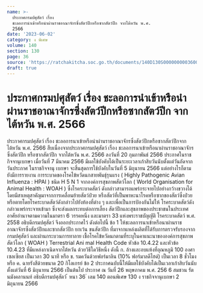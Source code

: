 ```yaml
---
name: >-
  ประกาศกรมปศุสัตว์ เรื่อง
  ชะลอการนำเข้าหรือนำผ่านราชอาณาจักรซึ่งสัตว์ปีกหรือซากสัตว์ปีก จากไต้หวัน พ.ศ.
  2566
date: '2023-06-02'
category: ง พิเศษ
volume: 140
section: 130
page: 36
source: 'https://ratchakitcha.soc.go.th/documents/140D130S0000000003600.pdf'
draft: true
---
```


# ประกาศกรมปศุสัตว์ เรื่อง ชะลอการนำเข้าหรือนำผ่านราชอาณาจักรซึ่งสัตว์ปีกหรือซากสัตว์ปีก จากไต้หวัน พ.ศ. 2566

ประกาศกรมปศุสัตว์ เรื่อง ชะลอการนาเข้าหรือนำผ่านราชอาณาจักรซึ่งสัตว์ปีกหรือซากสัตว์ปีกจากไต้หวัน พ.ศ. 2566 สืบเนื่องจากประกาศกรมปศุสัตว์ เรื่อง ชะลอการนาเข้าหรือนาผ่านราชอาณาจักรซึ่งสัตว์ปีก หรือซากสัตว์ปีก จากไต้หวัน พ.ศ. 2566 ลงวันที่ 20 กุมภาพันธ์ 2566 ประกาศในราชกิจจานุเบกษา เมื่อวันที่ 7 มีนาคม 2566 มีผลใช้บังคับได้เป็นระยะเวลาเก้าสิบวันนับตั้งแต่วันถัดจากวันประกาศ ในราชกิจจานุ เบกษา จะสิ้นสุดการใช้บังคับในวันที่ 5 มิถุนายน 2566 แต่อย่างไรก็ตาม ยังมีการรายงาน การระบาดของโรคไข้หวัดนกสายพันธุ์รุนแรง ( Highly Pathogenic Avian Influenza : HPAI ) ชนิด H 5 N 1 จากองค์การสุขภาพสัตว์โลก ( World Organisation for Animal Health : WOAH ) ซึ่งโรคระบาดสัตว์ ดังกล่าวสามารถแพร่กระจายไปอย่างกว้างขวางได้ โดยมีสาเหตุสาคัญมาจากการเคลื่อนย้ายสัตว์ป่วย หรือสัตว์ที่เป็นพาหะนาโรคหรือซากของสัตว์ซึ่งป่วยหรือตายโดยโรคระบาดสัตว์ดังกล่าวไปยังท้องที่ต่าง ๆ และเพื่อเป็นการป้องกันไม่ให้ โรคระบาดสัตว์ดังกล่าวแพร่กระจายเข้ามา ซึ่งจะส่งผลกระทบต่อการเลี้ยง สัตว์ปีกและสุขภาพของประชาชนในประเทศ อาศัยอำนาจตามความในมาตรา 6 วรรคหนึ่ง และมาตรา 33 แห่งพระราชบัญญัติ โรคระบาดสัตว์ พ.ศ. 2558 อธิบดีกรมปศุสัตว์ จึงออกประกาศไว้ ดังต่อไปนี้ ข้อ 1 ให้ชะลอการนาเข้าหรือนาผ่านราชอาณาจักรซึ่งสัตว์ปีกและซากสัตว์ปีก ยกเว้น ขนสัตว์ปีก ที่มาจากแหล่งผลิตที่ได้รับการตรวจรับรองจากกรมปศุสัตว์ และผ่านกระบวนการทาลาย เชื้อโรคไข้หวัดนกตามที่ระบุในคาแนะนาขององค์การสุขภาพสัตว์โลก ( WOAH ) Terrestrial Ani mal Health Code หัวข้อ 10.4.22 และหัวข้อ 10.4.23 ที่มีแหล่งกาเนิดจากไต้หวัน ด้วยวิธีใดวิธีหนึ่ง ดังนี้ ก. ล้างและอบแห้งที่อุณหภูมิ 100 องศาเซลเซียส เป็นเวลา 30 นาที หรือ ข. รมควันด้วยฟอร์มาลิน (10% ฟอร์มาลดีไฮด์) เป็นเวลา 8 ชั่วโมง หรือ ค. ฉายรังสีด้วยขนาด 20 กิโลเกรย์ ข้อ 2 ประกาศฉบับนี้ให้มีผลใช้บังคับได้เป็นเวลาเก้าสิบวันนับตั้งแต่วันที่ 6 มิถุนายน 2566 เป็นต้นไป ประกาศ ณ วันที่ 26 พฤษภาคม พ.ศ. 256 6 สมชวน รัตนมังคลานนท์ อธิบดีกรมปศุสัตว์ ้ หนา 36 ่ เลม 140 ตอนพิเศษ 130 ง ราชกิจจานุเบกษา 2 มิถุนายน 2566
